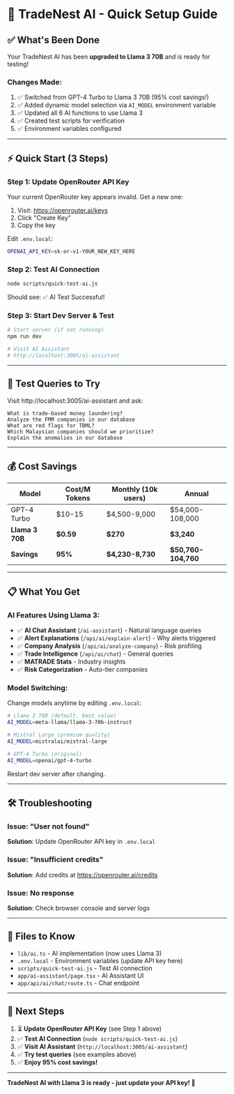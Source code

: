 # 🚀 TradeNest AI - Quick Setup Guide

## ✅ What's Been Done

Your TradeNest AI has been **upgraded to Llama 3 70B** and is ready for testing!

### Changes Made:
1. ✅ Switched from GPT-4 Turbo to Llama 3 70B (95% cost savings!)
2. ✅ Added dynamic model selection via `AI_MODEL` environment variable
3. ✅ Updated all 6 AI functions to use Llama 3
4. ✅ Created test scripts for verification
5. ✅ Environment variables configured

---

## ⚡ Quick Start (3 Steps)

### Step 1: Update OpenRouter API Key

Your current OpenRouter key appears invalid. Get a new one:

1. Visit: https://openrouter.ai/keys
2. Click "Create Key"
3. Copy the key

Edit `.env.local`:
```bash
OPENAI_API_KEY=sk-or-v1-YOUR_NEW_KEY_HERE
```

### Step 2: Test AI Connection

```bash
node scripts/quick-test-ai.js
```

Should see: ✅ AI Test Successful!

### Step 3: Start Dev Server & Test

```bash
# Start server (if not running)
npm run dev

# Visit AI Assistant
# http://localhost:3005/ai-assistant
```

---

## 🧪 Test Queries to Try

Visit http://localhost:3005/ai-assistant and ask:

```
What is trade-based money laundering?
Analyze the FMM companies in our database
What are red flags for TBML?
Which Malaysian companies should we prioritize?
Explain the anomalies in our database
```

---

## 💰 Cost Savings

| Model | Cost/M Tokens | Monthly (10k users) | Annual |
|-------|---------------|---------------------|--------|
| GPT-4 Turbo | $10-15 | $4,500-9,000 | $54,000-108,000 |
| **Llama 3 70B** | **$0.59** | **$270** | **$3,240** |
| **Savings** | **95%** | **$4,230-8,730** | **$50,760-104,760** |

---

## 📋 What You Get

### AI Features Using Llama 3:
- ✅ **AI Chat Assistant** (`/ai-assistant`) - Natural language queries
- ✅ **Alert Explanations** (`/api/ai/explain-alert`) - Why alerts triggered
- ✅ **Company Analysis** (`/api/ai/analyze-company`) - Risk profiling
- ✅ **Trade Intelligence** (`/api/ai/chat`) - General queries
- ✅ **MATRADE Stats** - Industry insights
- ✅ **Risk Categorization** - Auto-tier companies

### Model Switching:
Change models anytime by editing `.env.local`:
```bash
# Llama 3 70B (default, best value)
AI_MODEL=meta-llama/llama-3-70b-instruct

# Mistral Large (premium quality)
AI_MODEL=mistralai/mistral-large

# GPT-4 Turbo (original)
AI_MODEL=openai/gpt-4-turbo
```

Restart dev server after changing.

---

## 🛠️ Troubleshooting

### Issue: "User not found"
**Solution**: Update OpenRouter API key in `.env.local`

### Issue: "Insufficient credits"
**Solution**: Add credits at https://openrouter.ai/credits

### Issue: No response
**Solution**: Check browser console and server logs

---

## 📁 Files to Know

- `lib/ai.ts` - AI implementation (now uses Llama 3)
- `.env.local` - Environment variables (update API key here)
- `scripts/quick-test-ai.js` - Test AI connection
- `app/ai-assistant/page.tsx` - AI Assistant UI
- `app/api/ai/chat/route.ts` - Chat endpoint

---

## 🎯 Next Steps

1. ⏳ **Update OpenRouter API Key** (see Step 1 above)
2. ✅ **Test AI Connection** (`node scripts/quick-test-ai.js`)
3. ✅ **Visit AI Assistant** (`http://localhost:3005/ai-assistant`)
4. ✅ **Try test queries** (see examples above)
5. ✅ **Enjoy 95% cost savings!**

---

**TradeNest AI with Llama 3 is ready - just update your API key! 🦙**

